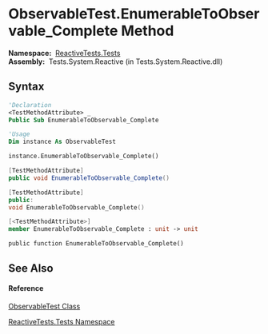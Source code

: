 # ObservableTest.EnumerableToObservable\_Complete Method

**Namespace:**  [ReactiveTests.Tests](ReactiveTests.Tests\ReactiveTests.Tests.md)  
**Assembly:**  Tests.System.Reactive (in Tests.System.Reactive.dll)

## Syntax

```vb
'Declaration
<TestMethodAttribute> _
Public Sub EnumerableToObservable_Complete
```

```vb
'Usage
Dim instance As ObservableTest

instance.EnumerableToObservable_Complete()
```

```csharp
[TestMethodAttribute]
public void EnumerableToObservable_Complete()
```

```c++
[TestMethodAttribute]
public:
void EnumerableToObservable_Complete()
```

```fsharp
[<TestMethodAttribute>]
member EnumerableToObservable_Complete : unit -> unit 
```

```jscript
public function EnumerableToObservable_Complete()
```

## See Also

#### Reference

[ObservableTest Class](ObservableTest\ObservableTest.md)

[ReactiveTests.Tests Namespace](ReactiveTests.Tests\ReactiveTests.Tests.md)




